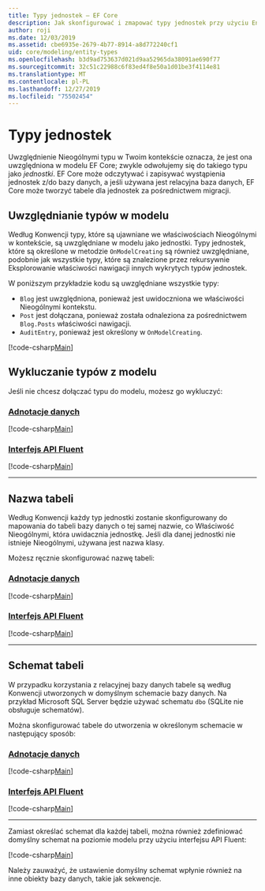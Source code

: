 ```yaml
---
title: Typy jednostek — EF Core
description: Jak skonfigurować i zmapować typy jednostek przy użyciu Entity Framework Core
author: roji
ms.date: 12/03/2019
ms.assetid: cbe6935e-2679-4b77-8914-a8d772240cf1
uid: core/modeling/entity-types
ms.openlocfilehash: b3d9ad753637d021d9aa52965da38091ae690f77
ms.sourcegitcommit: 32c51c22988c6f83ed4f8e50a1d01be3f4114e81
ms.translationtype: MT
ms.contentlocale: pl-PL
ms.lasthandoff: 12/27/2019
ms.locfileid: "75502454"
---
```

# <a name="entity-types"></a>Typy jednostek

Uwzględnienie Nieogólnymi typu w Twoim kontekście oznacza, że jest ona uwzględniona w modelu EF Core; zwykle odwołujemy się do takiego typu jako *jednostki*. EF Core może odczytywać i zapisywać wystąpienia jednostek z/do bazy danych, a jeśli używana jest relacyjna baza danych, EF Core może tworzyć tabele dla jednostek za pośrednictwem migracji.

## <a name="including-types-in-the-model"></a>Uwzględnianie typów w modelu

Według Konwencji typy, które są ujawniane we właściwościach Nieogólnymi w kontekście, są uwzględniane w modelu jako jednostki. Typy jednostek, które są określone w metodzie `OnModelCreating` są również uwzględniane, podobnie jak wszystkie typy, które są znalezione przez rekursywnie Eksplorowanie właściwości nawigacji innych wykrytych typów jednostek.

W poniższym przykładzie kodu są uwzględniane wszystkie typy:

* `Blog` jest uwzględniona, ponieważ jest uwidoczniona we właściwości Nieogólnymi kontekstu.
* `Post` jest dołączana, ponieważ została odnaleziona za pośrednictwem `Blog.Posts` właściwości nawigacji.
* `AuditEntry`, ponieważ jest określony w `OnModelCreating`.

[!code-csharp[Main](../../../samples/core/Modeling/Conventions/EntityTypes.cs?name=EntityTypes&highlight=3,7,16)]

## <a name="excluding-types-from-the-model"></a>Wykluczanie typów z modelu

Jeśli nie chcesz dołączać typu do modelu, możesz go wykluczyć:

### <a name="data-annotationstabdata-annotations"></a>[Adnotacje danych](#tab/data-annotations)

[!code-csharp[Main](../../../samples/core/Modeling/DataAnnotations/IgnoreType.cs?name=IgnoreType&highlight=1)]

### <a name="fluent-apitabfluent-api"></a>[Interfejs API Fluent](#tab/fluent-api)

[!code-csharp[Main](../../../samples/core/Modeling/FluentAPI/IgnoreType.cs?name=IgnoreType&highlight=3)]

***

## <a name="table-name"></a>Nazwa tabeli

Według Konwencji każdy typ jednostki zostanie skonfigurowany do mapowania do tabeli bazy danych o tej samej nazwie, co Właściwość Nieogólnymi, która uwidacznia jednostkę. Jeśli dla danej jednostki nie istnieje Nieogólnymi, używana jest nazwa klasy.

Możesz ręcznie skonfigurować nazwę tabeli:

### <a name="data-annotationstabdata-annotations"></a>[Adnotacje danych](#tab/data-annotations)

[!code-csharp[Main](../../../samples/core/Modeling/DataAnnotations/TableName.cs?Name=TableName&highlight=1)]

### <a name="fluent-apitabfluent-api"></a>[Interfejs API Fluent](#tab/fluent-api)

[!code-csharp[Main](../../../samples/core/Modeling/FluentAPI/TableName.cs?Name=TableName&highlight=3-4)]

***

## <a name="table-schema"></a>Schemat tabeli

W przypadku korzystania z relacyjnej bazy danych tabele są według Konwencji utworzonych w domyślnym schemacie bazy danych. Na przykład Microsoft SQL Server będzie używać schematu `dbo` (SQLite nie obsługuje schematów).

Można skonfigurować tabele do utworzenia w określonym schemacie w następujący sposób:

### <a name="data-annotationstabdata-annotations"></a>[Adnotacje danych](#tab/data-annotations)

[!code-csharp[Main](../../../samples/core/Modeling/DataAnnotations/TableNameAndSchema.cs?name=TableNameAndSchema&highlight=1)]

### <a name="fluent-apitabfluent-api"></a>[Interfejs API Fluent](#tab/fluent-api)

[!code-csharp[Main](../../../samples/core/Modeling/FluentAPI/TableNameAndSchema.cs?name=TableNameAndSchema&highlight=3-4)]

***

Zamiast określać schemat dla każdej tabeli, można również zdefiniować domyślny schemat na poziomie modelu przy użyciu interfejsu API Fluent:

[!code-csharp[Main](../../../samples/core/Modeling/FluentAPI/DefaultSchema.cs?name=DefaultSchema&highlight=3)]

Należy zauważyć, że ustawienie domyślny schemat wpłynie również na inne obiekty bazy danych, takie jak sekwencje.
